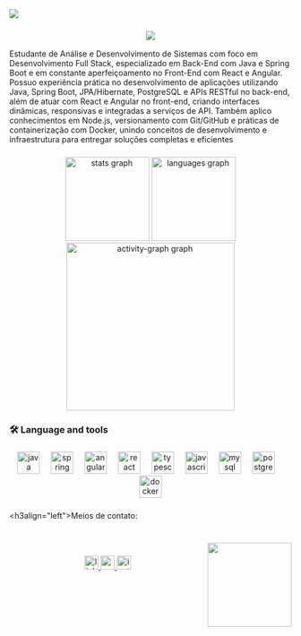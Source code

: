 <img src="https://capsule-render.vercel.app/api?type=waving&height=200&color=B8B8B8"/>

<h3 align="center">
  <img  src="https://readme-typing-svg.demolab.com?font=ojuju&pause=1000&width=435&lines=Seja+bem-vindo%2C+Me+chamo+Levi;Sou+desenvolvedor+full-stack"/>
</h3>
<p align="left">Estudante de Análise e Desenvolvimento de Sistemas com foco em Desenvolvimento Full Stack, especializado em Back-End com Java e Spring Boot e em constante aperfeiçoamento no Front-End com React e Angular. Possuo experiência prática no desenvolvimento de aplicações utilizando Java, Spring Boot, JPA/Hibernate, PostgreSQL e APIs RESTful no back-end, além de atuar com React e Angular no front-end, criando interfaces dinâmicas, responsivas e integradas a serviços de API. Também aplico conhecimentos em Node.js, versionamento com Git/GitHub e práticas de containerização com Docker, unindo conceitos de desenvolvimento e infraestrutura para entregar soluções completas e eficientes</p>

###

<div align="center">
  <img src="https://github-readme-stats.vercel.app/api?username=LeviNascimento07&hide_title=false&hide_rank=false&show_icons=true&include_all_commits=true&count_private=true&disable_animations=false&theme=dracula&locale=pt-br&hide_border=false&order=1" height="150" alt="stats graph"  />
  <img src="https://github-readme-stats.vercel.app/api/top-langs?username=LeviNascimento07&locale=pt-br&hide_title=false&layout=compact&card_width=320&langs_count=5&theme=dracula&hide_border=false&order=2" height="150" alt="languages graph"  />
  <img src="https://github-readme-activity-graph.vercel.app/graph?username=LeviNascimento07&radius=16&theme=react&area=true&order=5" height="300" alt="activity-graph graph"  />
</div>

###

<h3 align="left">🛠 Language and tools</h3>

###

<div align="center">
  <img src="https://cdn.jsdelivr.net/gh/devicons/devicon/icons/java/java-plain.svg" height="40" alt="java logo"  />
  <img width="12" />
  <img src="https://cdn.jsdelivr.net/gh/devicons/devicon/icons/spring/spring-original.svg" height="40" alt="spring logo"  />
  <img width="12" />
  <img src="https://cdn.jsdelivr.net/gh/devicons/devicon/icons/angularjs/angularjs-plain.svg" height="40" alt="angularjs logo"  />
  <img width="12" />
  <img src="https://cdn.jsdelivr.net/gh/devicons/devicon/icons/react/react-original.svg" height="40" alt="react logo"  />
  <img width="12" />
  <img src="https://cdn.jsdelivr.net/gh/devicons/devicon/icons/typescript/typescript-plain.svg" height="40" alt="typescript logo"  />
  <img width="12" />
  <img src="https://cdn.jsdelivr.net/gh/devicons/devicon/icons/javascript/javascript-original.svg" height="40" alt="javascript logo"  />
  <img width="12" />
  <img src="https://cdn.jsdelivr.net/gh/devicons/devicon/icons/mysql/mysql-original.svg" height="40" alt="mysql logo"  />
  <img width="12" />
  <img src="https://cdn.jsdelivr.net/gh/devicons/devicon/icons/postgresql/postgresql-plain.svg" height="40" alt="postgresql logo"  />
  <img width="12" />
  <img src="https://cdn.jsdelivr.net/gh/devicons/devicon/icons/docker/docker-original-wordmark.svg" height="40" alt="docker logo"  />
</div>

###

<h3align="left">Meios de contato:</h3>

###

<br clear="both">

<img align="right" height="150" src="https://media1.giphy.com/media/v1.Y2lkPTc5MGI3NjExZW4yc3Rnb3U0NWZyNXplZXlqazVoNGxwOTkwMGVrdnVzZ21ucTdxcCZlcD12MV9pbnRlcm5hbF9naWZfYnlfaWQmY3Q9cw/jdPMeyv9rn0hZHh8n9/giphy.gif"  />

###

<div align="center">
  <a href="www.linkedin.com/in/levi-nascimento-97b599260" target="_blank">
    <img src="https://img.shields.io/static/v1?message=LinkedIn&logo=linkedin&label=&color=0077B5&logoColor=white&labelColor=&style=flat" height="25" alt="linkedin logo"  />
  </a>
  <a href="levidonascimento2410@gmail.com" target="_blank">
    <img src="https://img.shields.io/static/v1?message=Gmail&logo=gmail&label=&color=D14836&logoColor=white&labelColor=&style=flat" height="25" alt="gmail logo"  />
  </a>
  <a href="https://www.instagram.com/_l.nasc07" target="_blank">
    <img src="https://img.shields.io/static/v1?message=Instagram&logo=instagram&label=&color=E4405F&logoColor=white&labelColor=&style=flat" height="25" alt="instagram logo"  />
  </a>
</div>

###

